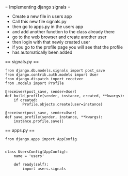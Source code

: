 
= Implementing django signals =
* Create a new file in users app
* Call this new file signals.py
* then go to apps.py in the users app
* and add another function to the class already there
* go to the web browser and create another user
* then login with that newly created user
* if you go to the profile page you will see that the profile
* has automatically been added

== signals.py ==

	from django.db.models.signals import post_save
	from django.contrib.auth.models import User
	from django.dispatch import receiver
	from .models import Profile

	@receiver(post_save, sender=User)
	def build_profile(sender, instance, created, **kwargs):
		if created:
			Profile.objects.create(user=instance)

	@receiver(post_save, sender=User)
	def save_profile(sender, instance, **kwargs):
		instance.profile.save()
		
		
		
== apps.py ==

	from django.apps import AppConfig


	class UsersConfig(AppConfig):
		name = 'users'

		def ready(self):
			import users.signals
